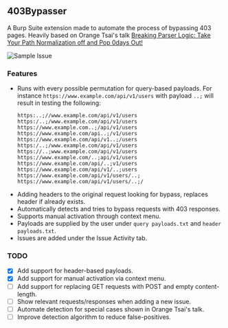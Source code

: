 ## 403Bypasser
A Burp Suite extension made to automate the process of bypassing 403 pages. Heavily based on Orange Tsai's talk [Breaking Parser Logic: Take Your Path Normalization off and Pop 0days Out!
](https://www.youtube.com/watch?v=CIhHpkybYsY)

![Sample Issue](https://github.com/Gilzy/403Bypasser/blob/main/Sample%20Issue.jpg?raw=true)

### Features
- Runs with every possible permutation for query-based payloads. 
For instance `https://www.example.com/api/v1/users` with payload `..;` will result in testing the following:
  ```
  https:..;//www.example.com/api/v1/users
  https:/..;/www.example.com/api/v1/users
  https://www.example.com..;/api/v1/users
  https://www.example.com/api..;/v1/users
  https://www.example.com/api/v1..;/users
  https:/..;/www.example.com/api/v1/users
  https://..;www.example.com/api/v1/users
  https://www.example.com/..;api/v1/users
  https://www.example.com/api/..;v1/users
  https://www.example.com/api/v1/..;users
  https://www.example.com/api/v1/users/..;
  https://www.example.com/api/v1/users/..;/
  ```
- Adding headers to the original request looking for bypass, replaces header if already exists.
- Automatically detects and tries to bypass requests with 403 responses.
- Supports manual activation through context menu.
- Payloads are supplied by the user under `query payloads.txt` and `header payloads.txt`.
- Issues are added under the Issue Activity tab.

### TODO
- [x] Add support for header-based payloads.
- [x] Add support for manual activation via context menu.
- [ ] Add support for replacing GET requests with POST and empty content-length.
- [ ] Show relevant requests/responses when adding a new issue.
- [ ] Automate detection for special cases shown in Orange Tsai's talk.
- [ ] Improve detection algorithm to reduce false-positives.
